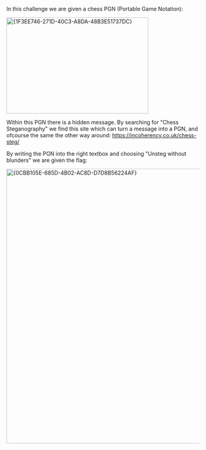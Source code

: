 In this challenge we are given a chess PGN (Portable Game Notation):

<img width="370" height="251" alt="{1F3EE746-271D-40C3-A8DA-48B3E51737DC}" src="https://github.com/user-attachments/assets/183b45a9-382d-448f-8065-0c581cc468ef" />

Within this PGN there is a hidden message.
By searching for "Chess Steganography" we find this site which can turn a message into a PGN, and ofcourse the same the other way around: https://incoherency.co.uk/chess-steg/

By writing the PGN into the right textbox and choosing "Unsteg without blunders" we are given the flag:

<img width="1862" height="717" alt="{0CBB105E-685D-4B02-AC8D-D7D8B56224AF}" src="https://github.com/user-attachments/assets/2050dbd8-ed88-4b4f-8be3-cc4e756f2e8b" />
